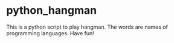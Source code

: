 # python_hangman
This is a python script to play hangman. The words are names of programming languages. Have fun!
